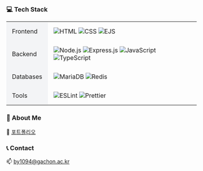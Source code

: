 ### 💻 Tech Stack

<div>

  <table style="width:100%; border-collapse: collapse;">
    <tr>
      <td style="padding: 15px; background-color: #f3f4f6;">Frontend</td>
      <td style="padding: 15px;">
        <img src="https://img.shields.io/badge/HTML5-E34F26?style=flat&logo=html5&logoColor=white" alt="HTML">
        <img src="https://img.shields.io/badge/CSS-239120?style=flat&logo=css3&logoColor=white" alt="CSS">
        <img src="https://img.shields.io/badge/EJS-B4CA65?style=flat&logo=EJS&logoColor=white" alt="EJS">
      </td>
    </tr>
    <tr>
      <td style="padding: 15px; background-color: #f3f4f6;">Backend</td>
      <td style="padding: 15px;">
        <img src="https://img.shields.io/badge/Node.js-43853D?style=flat&logo=node.js&logoColor=white" alt="Node.js">
        <img src="https://img.shields.io/badge/Express.js-404D59?style=flat&logo=express&logoColor=white" alt="Express.js">
        <img src="https://img.shields.io/badge/JavaScript-F7DF1E?style=flat&logo=javascript&logoColor=black" alt="JavaScript">
        <img src="https://img.shields.io/badge/TypeScript-3178C6?style=flat&logo=typescript&logoColor=white" alt="TypeScript">
      </td>
    </tr>
    <tr>
      <td style="padding: 15px; background-color: #f3f4f6;">Databases</td>
      <td style="padding: 15px;">
        <img src="https://img.shields.io/badge/MariaDB-003545?style=flat&logo=mariadb&logoColor=white" alt="MariaDB">
        <img src="https://img.shields.io/badge/Redis-FF4438?style=flat&logo=redis&logoColor=white" alt="Redis">
      </td>
    </tr>
    <tr>
      <td style="padding: 15px; background-color: #f3f4f6;">Tools</td>
      <td style="padding: 15px;">
        <img src="https://img.shields.io/badge/ESLint-3A33D1?style=flat&logo=eslint&logoColor=white" alt="ESLint">
        <img src="https://img.shields.io/badge/Prettier-1A2C34?style=flat&logo=prettier&logoColor=F7BA3E" alt="Prettier">
      </td>
    </tr>
  </table>

</div>

### 🐰 About Me
🔗 [포트폴리오](https://handsomely-marigold-c67.notion.site/11293ef5816a801fab73ee7d2f113294?pvs=4)  

### 📞 Contact
📫 by1094@gachon.ac.kr

